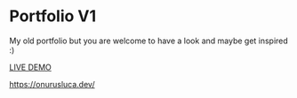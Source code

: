 # Portfolio V1

My old portfolio but you are welcome to have a look and maybe get inspired :)

<a target=”_blank” href="https://uslucaonurv1.netlify.app/en" >LIVE DEMO</a>

https://onurusluca.dev/
